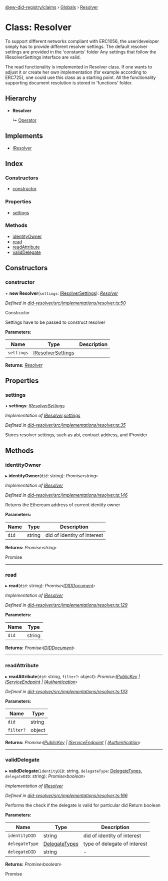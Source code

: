 [@ew-did-registry/claims](../README.md) › [Globals](../globals.md) › [Resolver](resolver.md)

# Class: Resolver

To support different networks compliant with ERC1056, the user/developer simply has to provide
different resolver settings. The default resolver settings are provided in the 'constants' folder
Any settings that follow the IResolverSettings interface are valid.

The read functionality is implemented in Resolver class. If one wants to adjust it or create her
own implementation (for example according to ERC725), one could use this class as a
starting point.
All the functionality supporting document resolution is stored in 'functions' folder.

## Hierarchy

* **Resolver**

  ↳ [Operator](operator.md)

## Implements

* [IResolver](../interfaces/iresolver.md)

## Index

### Constructors

* [constructor](resolver.md#constructor)

### Properties

* [settings](resolver.md#settings)

### Methods

* [identityOwner](resolver.md#identityowner)
* [read](resolver.md#read)
* [readAttribute](resolver.md#readattribute)
* [validDelegate](resolver.md#validdelegate)

## Constructors

###  constructor

\+ **new Resolver**(`settings`: [IResolverSettings](../interfaces/iresolversettings.md)): *[Resolver](resolver.md)*

*Defined in [did-resolver/src/implementations/resolver.ts:50](https://github.com/energywebfoundation/ew-did-registry/blob/9ddd7ca/packages/did-resolver/src/implementations/resolver.ts#L50)*

Constructor

Settings have to be passed to construct resolver

**Parameters:**

Name | Type | Description |
------ | ------ | ------ |
`settings` | [IResolverSettings](../interfaces/iresolversettings.md) |   |

**Returns:** *[Resolver](resolver.md)*

## Properties

###  settings

• **settings**: *[IResolverSettings](../interfaces/iresolversettings.md)*

*Implementation of [IResolver](../interfaces/iresolver.md).[settings](../interfaces/iresolver.md#settings)*

*Defined in [did-resolver/src/implementations/resolver.ts:35](https://github.com/energywebfoundation/ew-did-registry/blob/9ddd7ca/packages/did-resolver/src/implementations/resolver.ts#L35)*

Stores resolver settings, such as abi, contract address, and IProvider

## Methods

###  identityOwner

▸ **identityOwner**(`did`: string): *Promise‹string›*

*Implementation of [IResolver](../interfaces/iresolver.md)*

*Defined in [did-resolver/src/implementations/resolver.ts:146](https://github.com/energywebfoundation/ew-did-registry/blob/9ddd7ca/packages/did-resolver/src/implementations/resolver.ts#L146)*

Returns the Ethereum address of current identity owner

**Parameters:**

Name | Type | Description |
------ | ------ | ------ |
`did` | string | did of identity of interest |

**Returns:** *Promise‹string›*

Promise<string>

___

###  read

▸ **read**(`did`: string): *Promise‹[IDIDDocument](../interfaces/ididdocument.md)›*

*Implementation of [IResolver](../interfaces/iresolver.md)*

*Defined in [did-resolver/src/implementations/resolver.ts:129](https://github.com/energywebfoundation/ew-did-registry/blob/9ddd7ca/packages/did-resolver/src/implementations/resolver.ts#L129)*

**Parameters:**

Name | Type |
------ | ------ |
`did` | string |

**Returns:** *Promise‹[IDIDDocument](../interfaces/ididdocument.md)›*

___

###  readAttribute

▸ **readAttribute**(`did`: string, `filter?`: object): *Promise‹[IPublicKey](../interfaces/ipublickey.md) | [IServiceEndpoint](../interfaces/iserviceendpoint.md) | [IAuthentication](../interfaces/iauthentication.md)›*

*Defined in [did-resolver/src/implementations/resolver.ts:133](https://github.com/energywebfoundation/ew-did-registry/blob/9ddd7ca/packages/did-resolver/src/implementations/resolver.ts#L133)*

**Parameters:**

Name | Type |
------ | ------ |
`did` | string |
`filter?` | object |

**Returns:** *Promise‹[IPublicKey](../interfaces/ipublickey.md) | [IServiceEndpoint](../interfaces/iserviceendpoint.md) | [IAuthentication](../interfaces/iauthentication.md)›*

___

###  validDelegate

▸ **validDelegate**(`identityDID`: string, `delegateType`: [DelegateTypes](../enums/delegatetypes.md), `delegateDID`: string): *Promise‹boolean›*

*Implementation of [IResolver](../interfaces/iresolver.md)*

*Defined in [did-resolver/src/implementations/resolver.ts:166](https://github.com/energywebfoundation/ew-did-registry/blob/9ddd7ca/packages/did-resolver/src/implementations/resolver.ts#L166)*

Performs the check if the delegate is valid for particular did
Return boolean

**Parameters:**

Name | Type | Description |
------ | ------ | ------ |
`identityDID` | string | did of identity of interest |
`delegateType` | [DelegateTypes](../enums/delegatetypes.md) | type of delegate of interest |
`delegateDID` | string | - |

**Returns:** *Promise‹boolean›*

Promise<boolean>
